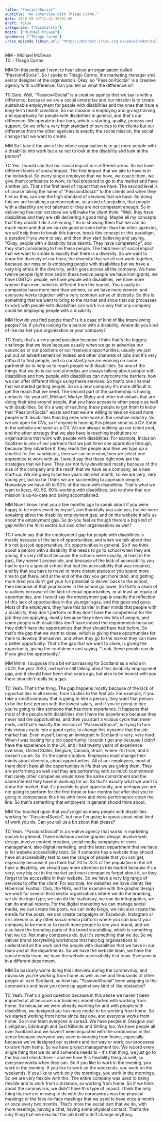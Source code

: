 ```yaml
---
title: "Passion4Social"
subtitle: "An interview with Thiago Carmo."
date: 2020-09-22T12:41:39+01:00
draft: false
categories: ["Disability"]
hosts: ["Michael McEwan"]
speakers: ["Thiago Carmo"]
iriss_episode_libsyn_url: "https://podcast.iriss.org.uk/passion4social"
---
```

MM - Michael McEwan  
TC - Thiago Carmo

MM On this podcast I went to hear about an organisation called "Passion4Social". So I spoke to Thiago Carmo, the marketing manager and senior designer of the organisation. Okay, so "Passion4Social" is a creative agency with a difference. Can you tell us what the difference is?

TC Sure. Well, "Passion4Social" is a creative agency that we say is with a difference, because we are a social enterprise and our mission is to create sustainable employment for people with disabilities and the ones that have a long-term health condition. So our mission is employing and giving training and opportunity for people with disabilities in general, and that's our difference. We operate in four tiers, which is starting, quality, process and support. So we offer a very high standard of services to the clients but our difference from the other agencies is exactly the social mission, the social change that we want to create.

MM So I take it the aim of the whole organisation is to get more people with a disability into work but also not to look at the disability and look at the person?

TC Yes. I would say that our social impact is in different areas. So we have different levels of social impact. The first impact that we aim to have is in the individual. So every single employee that we have, we coach them, we give them confidence to work, to feel prepared to go to the market and have another job. That's the first level of impact that we have. The second level is of course taking the name of "Passion4Social" to the clients and when they hire us they can see the high standard of services that we have. So doing this we are breaking a preconception, so a kind of prejudice, that people with a disability are not talented or they are not competent enough. So in delivering five-star services we will make the client think, "Well, they have disabilities and they are still delivering a good thing. Maybe all my concepts that they couldn't do it are wrong." So in showing them that we can do much more and that we can do good or even better than the other agencies, we will help them to break this barrier, break this concept or this paradigm, a paradox if you want to say, and then they start believing and saying, "Okay, people with a disability have talents. They have competency", and they start considering to hire these people. The third level of social impact that we want to create is exactly that there is a diversity. So we want to show the diversity of our team, the diversity that we all can work together, because our mission is employing people with disabilities but we have a very big ethos in the diversity, and it goes across all the company. We have twelve people right now and in these twelve people we have immigrants, we have LGBTQ+ people, we have people with disabilities, we have more women than men, which is different from the market. You usually in companies have more men than women, so we have more women, and everyone works together with a very common sense of diversity. So this is something that we want to bring to the market and show that our processes to work with people with disabilities can work in a way that any company could be employing people with a disability. 

MM How do you find people then? Is it a case of kind of like interviewing people? So if you're looking for a person with a disability, where do you kind of like market your organisation or your company?

TC Yeah, that's a very good question because I think that's the biggest challenge that we have because usually when we go to advertise our vacancies or our positions or our freelance opportunities, usually we just put out an advertisement on Indeed and other channels of jobs and it's very difficult to find people, and so constantly we are working on some partnerships to help us to reach people with disabilities. So one of the things that we do is our social medias are always talking about people with disabilities and how people with disabilities can overcome the barriers, how we can offer different things using these services. So that's one channel that we started getting people. So as a new company it's more difficult to get the reach that we need. The second part of the partnership is having contacts like yourself, Michael, Martyn Sibley and other individuals that are doing their jobs around people, that you have access to other people as well with disabilities. So it's a way of reaching these people to get them to know that "Passion4Social" exists and that we are willing to take on-board more people with disabilities than big ones who work in the creative industry. So we are open for CVs, so if anyone is hearing this please send us a CV. Enter in the website and send us a CV. We are always building up our talent pool, and the other strategy that we also have is reaching institutions or organisations that work with people with disabilities. For example, Inclusion Scotland is one of our partners that we just hired one apprentice through, because they advertise it, they reach the people and then we type up a shortlist for the candidates, then we can interview, then we select one apprentice to work with us. I would say that these right now are the strategies that we have. They are not fully developed mostly because of the size of the company and the reach that we have as a company, as a new start-up. We are going to be two years old next month, so we are very, very young yet, but so far I think we are succeeding to approach people. Nowadays we have 40 to 50% of the team with disabilities. That's what we want to keep, 40, 50, 60% working with disabilities, just to show that our mission is up-to-date and being accomplished.

MM Now I know I met you a few months ago to speak about if you were happy to be interviewed by myself, and thankfully you said yes, but we were speaking about the disability employment gap, and on the website it tells us about the employment gap. So do you feel as though there's a big kind of gap within the third sector but also other organisations as well?

TC I would say that the employment gap for people with disabilities is mostly because of the lack of opportunities, and when we talk about that it's not just job opportunities, it's opportunities in general. So if we think about a person with a disability that needs to go to school when they are young, it's very difficult because the schools were usually, at least in the past, they weren't accessible, and because of the lack of accessibility you had to go to a special school that had the accessibility that was required, and by that you have to travel to more distant places or you spend more time to get there, and at the end of the day you get more tired, and getting more tired you don't get your full potential to deliver back to the school, then because of that your scores in the school go lower. So that's a chain of situations because of the lack of equal opportunities, or at least an equity of opportunities, and I would say the employment gap is exactly the reflection of this lack of opportunities in the younger ages, and this goes and goes. Most of the employers, they have this barrier in their minds that people with a disability, they don't perform or they don't have the competence for the job they are applying, mostly because they interview lots of people, and some people with disabilities don't have indeed the requirements because they didn't have the opportunities that they should have had before. So that's the gap that we want to close, which is giving these opportunities for them to develop themselves, and when they go to the market they can have a better opportunity. That's the gap that we want to close, is giving the opportunity, giving the confidence and saying, "Look, these people can do if you give the opportunity."

MM Mmm. I suppose it's a bit embarrassing for Scotland as a whole in 2020, the year 2020, and we're still talking about this disability employment gap, and it should have been shut years ago, but also to be honest with you there shouldn't really be a gap.

TC Yeah. That's the thing. The gap happens mostly because of the lack of opportunities in all senses, from studies to the first job. For example, if you take a small company that is going to hire a person, they want that person to be the best person with the lowest salary, and if you're going to hire you're going to hire someone that has more experience. It happens that most of the people with disabilities don't have the experience because they never had the opportunities, and then you start a vicious cycle that never ends, and that's exactly the mission of "Passion4Social", is trying to turn this vicious cycle into a good cycle, to change this dynamic that the job market has. Even myself, being an immigrant in Scotland is very, very hard. When I was looking for a job opportunity I couldn't get any because I didn't have the experience in the UK, and I had twenty years of experience overseas, United States, Belgium, Canada, Brazil, where I'm from, and it doesn't count. So it's the same situation. Employers must change their minds about diversity, about opportunities. All of our employees, most of them didn't have all the opportunities in life that we are giving them. They are performing so well and they are performing with so much commitment that rarely other companies would have the same commitment and the same interest they have in working for us. So that's exactly what we want to show the market, that it's possible to give opportunity, and perhaps you are not going to perform for the first three or four months but after that you're going to compensate this time with more and more performance down the line. So that's something that employers in general should think about.

MM You touched upon that you've got so many people with disabilities working for "Passion4Social", but now I'm going to speak about what kind of work you do. Can you tell us a bit about that please?

TC Yeah. "Passion4Social" is a creative agency that works in marketing socials in general. These solutions involve graphic design, involve web design, involve content creation, social media campaigns or even management, also digital marketing, and the latest department that we have is for website accessibility tests. So if someone has a website they should have an accessibility test to see the range of people that you can get, especially because if you think that 20 to 25% of the population in the UK have a disability, we should pay more attention to this market because it's a very, very big cut in the market and most companies forget about it, so they forget to be accessible in their website. So we have a very big range of services to offer the client. For example, for websites we have clients like Hibernian Football Club, the NHS, and for example with the graphic design we work for several third sector organisations where we do the branding, we do the logo type, we can do the stationary, we can do infographics, we can do annual reports. For the digital marketing we can manage social media, we can create the posts, we can write blogs, we can also create the emails for the posts, we can create campaigns on Facebook, Instagram or on LinkedIn or any other social media platform where you can boost your company to be more or to reach more people to see your brand, and we also have the branding parts of the brand storytelling, which is something that we do. Not many companies do, but it's something that we do. So we deliver brand storytelling workshops that help big organisations to understand all the work and the people with disabilities that we have in our team and all the departments. So we have the website team, we have the social media team, we have the website accessibility test team. Everyone is in a different department.

MM So basically we're doing this interview during the coronavirus, and obviously you're working from home as well as me and thousands of other people all over Scotland, so how has "Passion4Social" been adapting to the coronavirus and have you come up against any kind of like obstacles?

TC Yeah. That's a good question because in this sense we haven't been impacted at all because our business model started with working from home. So because we were already working for and with people with disabilities, we designed our business model to be working from home. So we started working from home since day one, and everyone works from home. So in our team everyone is spread. We have people in Glasgow and Livingston, Edinburgh and East Kilbride and Stirling too. We have people all over Scotland and we haven't been impacted with the coronavirus in this sense because everyone was used to working from home, especially because we've designed our systems and our way or work, our processes to work from home. So we have project management too. We record every single thing that we do and someone needs to - it's that thing, we just go to the top and check there - and we have this flexibility thing as well, so everyone works when they can. So if you like to work in the evening, you work in the evening. If you like to work on the weekends, you work on the weekends. If you like to work only the mornings, you work in the mornings. So we are very flexible with this. The entire company was used to being flexible and to work from a distance, so working from home. So if we think about the coronavirus, we didn't have this type of impact. I think the only thing that we are missing to do with the coronavirus was the physical meetings or the face-to-face meetings that we used to have once a month or once every two months. That's more the social part that we do, with more meetings, having a chat, having some physical contact. That's the only thing that we miss but the job itself didn't change anything.
